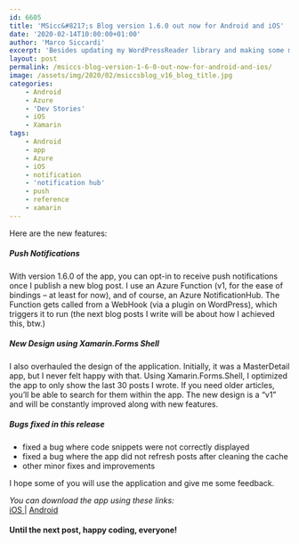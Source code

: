 ```yaml
---
id: 6605
title: 'MSicc&#8217;s Blog version 1.6.0 out now for Android and iOS'
date: '2020-02-14T10:00:00+01:00'
author: 'Marco Siccardi'
excerpt: 'Besides updating my WordPressReader library and making some minor visual changes to my blog, I also updated both the Android and iOS apps for my blog.'
layout: post
permalink: /msiccs-blog-version-1-6-0-out-now-for-android-and-ios/
image: /assets/img/2020/02/msiccsblog_v16_blog_title.jpg
categories:
    - Android
    - Azure
    - 'Dev Stories'
    - iOS
    - Xamarin
tags:
    - Android
    - app
    - Azure
    - iOS
    - notification
    - 'notification hub'
    - push
    - reference
    - xamarin
---
```


Here are the new features:

##### Push Notifications 

With version 1.6.0 of the app, you can opt-in to receive push notifications once I publish a new blog post. I use an Azure Function (v1, for the ease of bindings – at least for now), and of course, an Azure NotificationHub. The Function gets called from a WebHook (via a plugin on WordPress), which triggers it to run (the next blog posts I write will be about how I achieved this, btw.)

##### New Design using Xamarin.Forms Shell

I also overhauled the design of the application. Initially, it was a MasterDetail app, but I never felt happy with that. Using Xamarin.Forms.Shell, I optimized the app to only show the last 30 posts I wrote. If you need older articles, you’ll be able to search for them within the app. The new design is a “v1” and will be constantly improved along with new features.

##### Bugs fixed in this release

- fixed a bug where code snippets were not correctly displayed
- fixed a bug where the app did not refresh posts after cleaning the cache
- other minor fixes and improvements

I hope some of you will use the application and give me some feedback.

*You can download the app using these links:*  
[iOS ](https://apps.apple.com/app/id1359113195) | [Android](https://play.google.com/store/apps/details?id=com.msiccdev.msiccsblog)

#### Until the next post, happy coding, everyone!